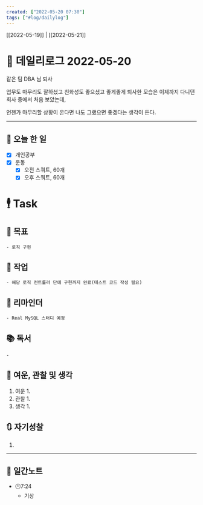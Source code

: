 ```yaml
---
created: ["2022-05-20 07:30"]
tags: ["#log/dailylog"]
---
```


[[2022-05-19]] | [[2022-05-21]]
# 📅 데일리로그  2022-05-20
같은 팀 DBA 님 퇴사

업무도 마무리도 잘하셨고 친화성도 좋으셨고 좋게좋게 퇴사한 모습은 이제까지 다니던 회사 중에서 처음 보았는데, 

언젠가 마무리할 상황이 온다면 나도 그랬으면 좋겠다는 생각이 든다.

---
## 🔷 오늘 한 일
- [x] 개인공부
- [x] 운동
	- [x] 오전 스쿼트, 60개
	- [x] 오후 스쿼트, 60개
# 🕴 Task
## 🎯 목표
	- 로직 구현
## 🚀 작업
	- 해당 로직 컨트롤러 단에 구현까지 완료(테스트 코드 작성 필요)
## 📕 리마인더
	- Real MySQL 스터디 예정
## 📚 독서
	- 
##  💬 여운, 관찰 및 생각
1. 여운
	1. 
2. 관찰
	1. 
3. 생각
	1. 
## 🔃 자기성찰
1. 
---

## 📅 일간노트
- 🕛7:24 
	- 기상